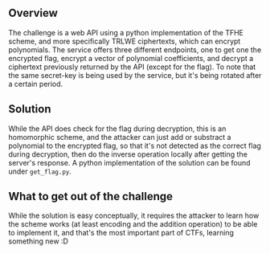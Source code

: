## Overview

The challenge is a web API using a python implementation of the TFHE scheme, and more specifically TRLWE ciphertexts, which can encrypt polynomials.
The service offers three different endpoints, one to get one the encrypted flag, encrypt a vector of polynomial coefficients, and decrypt a ciphertext previously returned by the API (except for the flag). To note that the same secret-key is being used by the service, but it's being rotated after a certain period.

## Solution

While the API does check for the flag during decryption, this is an homomorphic scheme, and the attacker can just add or substract a polynomial to the encrypted flag, so that it's not detected as the correct flag during decryption, then do the inverse operation locally after getting the server's response. A python implementation of the solution can be found under `get_flag.py`.

## What to get out of the challenge

While the solution is easy conceptually, it requires the attacker to learn how the scheme works (at least encoding and the addition operation) to be able to implement it, and that's the most important part of CTFs, learning something new :D

